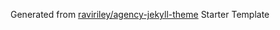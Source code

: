 Generated from [raviriley/agency-jekyll-theme](https://github.com/raviriley/agency-jekyll-theme) Starter Template
